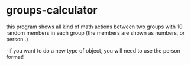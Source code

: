 # groups-calculator
this program shows all kind of math actions between two groups with 10 random members in each group (the members are shown as numbers, or person..)

-if you want to do a new type of object, you will need to use the person format!
